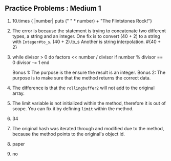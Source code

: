 ## Practice Problems : Medium 1

1. 10.times { |number| puts (" " * number) + "The Flintstones Rock!"}

2. The error is because the statement is trying to concatenate two different types, a string and an integer.
   One fix is to convert (40 + 2) to a string with `Integer#to_s`. 
    (40 + 2).to_s 
   Another is string interpolation. 
    #{40 + 2}

3. while divisor > 0 do
     factors << number / divisor if number % divisor == 0
     divisor -= 1
   end

   Bonus 1: The purpose is the ensure the result is an integer. 
   Bonus 2: The purpose is to make sure that the method returns the correct data.

4. The difference is that the `rollingbuffer2` will not add to the original array.

5. The limit variable is not initialized within the method, therefore it is out of scope.
   You can fix it by defining `limit` within the method.

6. 34

7. The original hash was iterated through and modified due to the method, because the method points
   to the original's object id.

8. paper

9. no

